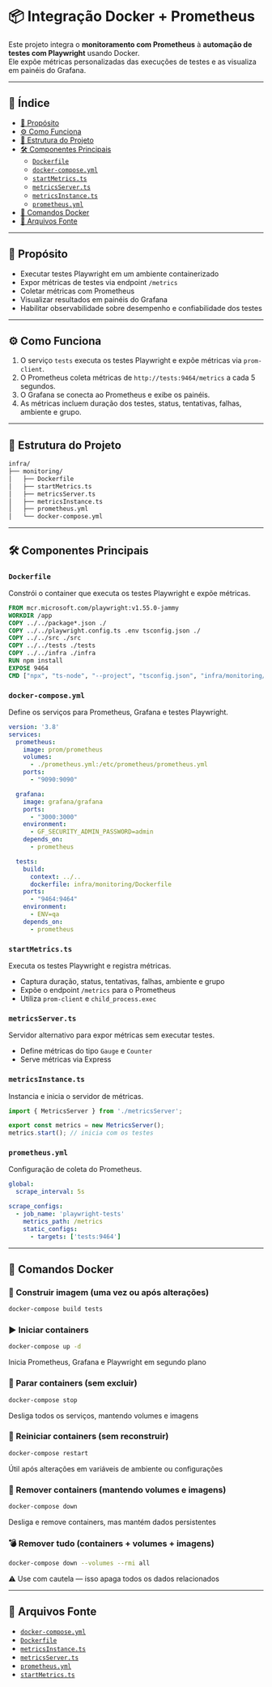 # 📦 Integração Docker + Prometheus

Este projeto integra o **monitoramento com Prometheus** à **automação de testes com Playwright** usando Docker.  
Ele expõe métricas personalizadas das execuções de testes e as visualiza em painéis do Grafana.

---

## 📘 Índice

- [🎯 Propósito](#-propósito)
- [⚙️ Como Funciona](#️-como-funciona)
- [📂 Estrutura do Projeto](#-estrutura-do-projeto)
- [🛠️ Componentes Principais](#-componentes-principais)
  - [`Dockerfile`](#dockerfile)
  - [`docker-compose.yml`](#docker-composeyml)
  - [`startMetrics.ts`](#startmetricsts)
  - [`metricsServer.ts`](#metricsserverts)
  - [`metricsInstance.ts`](#metricsinstancets)
  - [`prometheus.yml`](#prometheusyml)
- [🧯 Comandos Docker](#-comandos-docker)
- [📄 Arquivos Fonte](#-arquivos-fonte)

---

## 🎯 Propósito

- Executar testes Playwright em um ambiente containerizado  
- Expor métricas de testes via endpoint `/metrics`  
- Coletar métricas com Prometheus  
- Visualizar resultados em painéis do Grafana  
- Habilitar observabilidade sobre desempenho e confiabilidade dos testes

---

## ⚙️ Como Funciona

1. O serviço `tests` executa os testes Playwright e expõe métricas via `prom-client`.
2. O Prometheus coleta métricas de `http://tests:9464/metrics` a cada 5 segundos.
3. O Grafana se conecta ao Prometheus e exibe os painéis.
4. As métricas incluem duração dos testes, status, tentativas, falhas, ambiente e grupo.

---

## 📂 Estrutura do Projeto

```bash
infra/
├── monitoring/
│   ├── Dockerfile
│   ├── startMetrics.ts
│   ├── metricsServer.ts
│   ├── metricsInstance.ts
│   ├── prometheus.yml
│   └── docker-compose.yml
```

---

## 🛠️ Componentes Principais

### `Dockerfile`

Constrói o container que executa os testes Playwright e expõe métricas.

```dockerfile
FROM mcr.microsoft.com/playwright:v1.55.0-jammy
WORKDIR /app
COPY ../../package*.json ./
COPY ../../playwright.config.ts .env tsconfig.json ./
COPY ../../src ./src
COPY ../../tests ./tests
COPY ../../infra ./infra
RUN npm install
EXPOSE 9464
CMD ["npx", "ts-node", "--project", "tsconfig.json", "infra/monitoring/startMetrics.ts"]
```

### `docker-compose.yml`

Define os serviços para Prometheus, Grafana e testes Playwright.

```yaml
version: '3.8'
services:
  prometheus:
    image: prom/prometheus
    volumes:
      - ./prometheus.yml:/etc/prometheus/prometheus.yml
    ports:
      - "9090:9090"

  grafana:
    image: grafana/grafana
    ports:
      - "3000:3000"
    environment:
      - GF_SECURITY_ADMIN_PASSWORD=admin
    depends_on:
      - prometheus

  tests:
    build:
      context: ../..
      dockerfile: infra/monitoring/Dockerfile
    ports:
      - "9464:9464"
    environment:
      - ENV=qa
    depends_on:
      - prometheus
```

### `startMetrics.ts`

Executa os testes Playwright e registra métricas.
- Captura duração, status, tentativas, falhas, ambiente e grupo
- Expõe o endpoint `/metrics` para o Prometheus
- Utiliza `prom-client` e `child_process.exec`

### `metricsServer.ts`

Servidor alternativo para expor métricas sem executar testes.
- Define métricas do tipo `Gauge` e `Counter`
- Serve métricas via Express


### `metricsInstance.ts`

Instancia e inicia o servidor de métricas.

```ts
import { MetricsServer } from './metricsServer';

export const metrics = new MetricsServer();
metrics.start(); // inicia com os testes
```

### `prometheus.yml`

Configuração de coleta do Prometheus.

```yaml
global:
  scrape_interval: 5s

scrape_configs:
  - job_name: 'playwright-tests'
    metrics_path: /metrics
    static_configs:
      - targets: ['tests:9464']
```

---

## 🧯 Comandos Docker

### 🔨 Construir imagem (uma vez ou após alterações)

```bash
docker-compose build tests
```

### ▶️ Iniciar containers
```bash
docker-compose up -d
```
Inicia Prometheus, Grafana e Playwright em segundo plano

### 🛑 Parar containers (sem excluir)
```bash
docker-compose stop
```
Desliga todos os serviços, mantendo volumes e imagens

### 🔁 Reiniciar containers (sem reconstruir)
```bash
docker-compose restart
```
Útil após alterações em variáveis de ambiente ou configurações

### 🧹 Remover containers (mantendo volumes e imagens)
```bash
docker-compose down
```
Desliga e remove containers, mas mantém dados persistentes

### 💣 Remover tudo (containers + volumes + imagens)
```bash
docker-compose down --volumes --rmi all
```
⚠️ Use com cautela — isso apaga todos os dados relacionados

---

## 📄 Arquivos Fonte

- [`docker-compose.yml`](../../infra/monitoring/docker-compose.yml)
- [`Dockerfile`](../../infra/monitoring/Dockerfile)
- [`metricsInstance.ts`](../../infra/monitoring/metricsInstance.ts)
- [`metricsServer.ts`](../../infra/monitoring/metricsServer.ts)
- [`prometheus.yml`](../../infra/monitoring/prometheus.yml)
- [`startMetrics.ts`](../../infra/monitoring/startMetrics.ts)